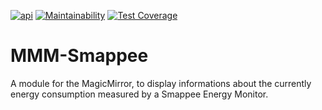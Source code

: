 [![api](https://img.shields.io/badge/api-Smappee-orange.svg)](https://smappee.atlassian.net/wiki/spaces/DEVAPI/overview)
[![Maintainability](https://api.codeclimate.com/v1/badges/d36710fbef288959cc75/maintainability)](https://codeclimate.com/github/CFenner/MMM-Smappee/maintainability)
[![Test Coverage](https://api.codeclimate.com/v1/badges/d36710fbef288959cc75/test_coverage)](https://codeclimate.com/github/CFenner/MMM-Smappee/test_coverage)

# MMM-Smappee
A module for the MagicMirror, to display informations about the currently energy consumption measured by a Smappee Energy Monitor.
